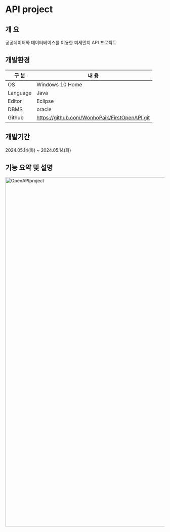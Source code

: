 # API project

## 개 요

공공데이터와 데이터베이스를 이용한 미세먼지 API 프로젝트

## 개발환경

| 구 분 | 내 용 |
| --- | --- |
| OS | Windows 10 Home |
| Language | Java |
| Editor | Eclipse |
| DBMS | oracle |
| Github | https://github.com/WonhoPaik/FirstOpenAPI.git |

## 개발기간

2024.05.14(화) ~ 2024.05.14(화)

## 기능 요약 및 설명

<img width="1100" alt="OpenAPIproject" src="https://github.com/WonhoPaik/FirstOpenAPI/assets/166088613/e9b1d238-d854-4749-b027-e683755a7cfc">